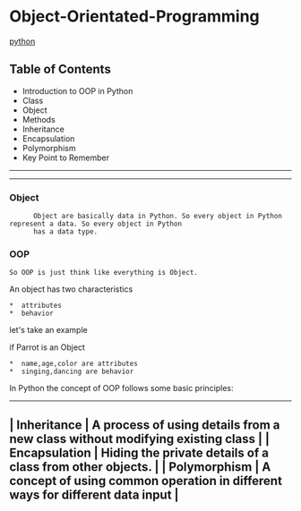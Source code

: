 # Object-Orientated-Programming
[python](https://www.programiz.com/python-programming/object-oriented-programming)
## Table of Contents

* Introduction to OOP in Python
* Class
* Object
* Methods
* Inheritance
* Encapsulation
* Polymorphism
* Key Point to Remember
-----------------------------------------------------------------------------------------------------------------
-----------------------------------------------------------------------------------------------------------------

### Object
          Object are basically data in Python. So every object in Python represent a data. So every object in Python 
          has a data type.
### OOP
	So OOP is just think like everything is Object.

An object has two characteristics

	
	*  attributes 
	*  behavior

let's take an example

if Parrot is an Object

	
	*  name,age,color are attributes
	*  singing,dancing are behavior

In Python the concept of OOP follows some basic principles:

 ------------------------------------------------------------------------------------------------
| Inheritance   | A process of using details from a new class without modifying existing class   |
| Encapsulation | Hiding the private details of a class from other objects.                      |
| Polymorphism  | A concept of using common operation in different ways for different data input |
 ------------------------------------------------------------------------------------------------

